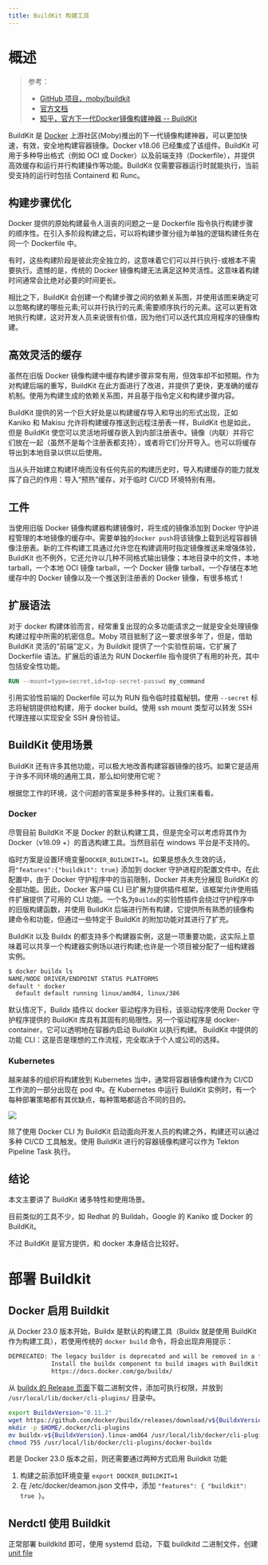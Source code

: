 ```yaml
---
title: BuildKit 构建工具
---
```


# 概述

> 参考：
>
> - [GitHub 项目，moby/buildkit](https://github.com/moby/buildkit)
> - [官方文档](https://docs.docker.com/develop/develop-images/build_enhancements/)
> - [知乎，官方下一代Docker镜像构建神器 -- BuildKit](https://zhuanlan.zhihu.com/p/137261919)

BuildKit 是 [Docker](/docs/10.云原生/Containerization%20implementation/Docker/Docker%20介绍/Docker.md) 上游社区(Moby)推出的下一代镜像构建神器，可以更加快速，有效，安全地构建容器镜像。Docker v18.06 已经集成了该组件。BuildKit 可用于多种导出格式（例如 OCI 或 Docker）以及前端支持（Dockerfile），并提供高效缓存和运行并行构建操作等功能。BuildKit 仅需要容器运行时就能执行，当前受支持的运行时包括 Containerd 和 Runc。

## 构建步骤优化

Docker 提供的原始构建最令人沮丧的问题之一是 Dockerfile 指令执行构建步骤的顺序性。在引入多阶段构建之后，可以将构建步骤分组为单独的逻辑构建任务在同一个 Dockerfile 中。

有时，这些构建阶段是彼此完全独立的，这意味着它们可以并行执行-或根本不需要执行。遗憾的是，传统的 Docker 镜像构建无法满足这种灵活性。这意味着构建时间通常会比绝对必要的时间更长。

相比之下，BuildKit 会创建一个构建步骤之间的依赖关系图，并使用该图来确定可以忽略构建的哪些元素;可以并行执行的元素;需要顺序执行的元素。这可以更有效地执行构建，这对开发人员来说很有价值，因为他们可以迭代其应用程序的镜像构建。

## 高效灵活的缓存

虽然在旧版 Docker 镜像构建中缓存构建步骤非常有用，但效率却不如预期。作为对构建后端的重写，BuildKit 在此方面进行了改进，并提供了更快，更准确的缓存机制。使用为构建生成的依赖关系图，并且基于指令定义和构建步骤内容。

BuildKit 提供的另一个巨大好处是以构建缓存导入和导出的形式出现，正如 Kaniko 和 Makisu 允许将构建缓存推送到远程注册表一样，BuildKit 也是如此，但是 BuildKit 使您可以灵活地将缓存嵌入到内部注册表中。镜像（内联）并将它们放在一起（虽然不是每个注册表都支持），或者将它们分开导入。也可以将缓存导出到本地目录以供以后使用。

当从头开始建立构建环境而没有任何先前的构建历史时，导入构建缓存的能力就发挥了自己的作用：导入“预热”缓存，对于临时 CI/CD 环境特别有用。

## 工件

当使用旧版 Docker 镜像构建器构建镜像时，将生成的镜像添加到 Docker 守护进程管理的本地镜像的缓存中。需要单独的`docker push`将该镜像上载到远程容器镜像注册表。新的工件构建工具通过允许您在构建调用时指定镜像推送来增强体验，BuildKit 也不例外，它还允许以几种不同格式输出镜像；本地目录中的文件，本地 tarball，一个本地 OCI 镜像 tarball，一个 Docker 镜像 tarball，一个存储在本地缓存中的 Docker 镜像以及一个推送到注册表的 Docker 镜像，有很多格式！

## 扩展语法

对于 docker 构建体验而言，经常重复出现的众多功能请求之一就是安全处理镜像构建过程中所需的机密信息。Moby 项目抵制了这一要求很多年了，但是，借助 BuildKit 灵活的“前端”定义，为 Buildkit 提供了一个实验性前端，它扩展了 Dockerfile 语法。扩展后的语法为 RUN Dockerfile 指令提供了有用的补充，其中包括安全性功能。

```dockerfile
RUN --mount=type=secret,id=top-secret-passwd my_command
```

引用实验性前端的 Dockerfile 可以为 RUN 指令临时挂载秘钥。使用 `--secret` 标志将秘钥提供给构建，用于 docker build。使用 ssh mount 类型可以转发 SSH 代理连接以实现安全 SSH 身份验证。

## BuildKit 使用场景

BuildKit 还有许多其他功能，可以极大地改善构建容器镜像的技巧。如果它是适用于许多不同环境的通用工具，那么如何使用它呢？

根据您工作的环境，这个问题的答案是多种多样的。让我们来看看。

### Docker

尽管目前 BuildKit 不是 Docker 的默认构建工具，但是完全可以考虑将其作为 Docker（v18.09 +）的首选构建工具。当然目前在 windows 平台是不支持的。

临时方案是设置环境变量`DOCKER_BUILDKIT=1`。如果是想永久生效的话，将`"features":{"buildkit": true}` 添加到 docker 守护进程的配置文件中。在此配置中，由于 Docker 守护程序中的当前限制，Docker 并未充分展现 BuildKit 的全部功能。因此，Docker 客户端 CLI 已扩展为提供插件框架，该框架允许使用插件扩展提供了可用的 CLI 功能。一个名为`Buildx`的实验性插件会绕过守护程序中的旧版构建函数，并使用 BuildKit 后端进行所有构建，它提供所有熟悉的镜像构建命令和功能，但通过一些特定于 BuildKit 的附加功能对其进行了扩充。

BuildKit 以及 Buildx 的都支持多个构建器实例，这是一项重要功能，这实际上意味着可以共享一个构建器实例场以进行构建;也许是一个项目被分配了一组构建器实例。

```bash
$ docker buildx ls
NAME/NODE DRIVER/ENDPOINT STATUS PLATFORMS
default * docker
  default default running linux/amd64, linux/386
```

默认情况下，Buildx 插件以 docker 驱动程序为目标，该驱动程序使用 Docker 守护程序提供的 BuildKit 库具有其固有的局限性。另一个驱动程序是 docker-container，它可以透明地在容器内启动 BuildKit 以执行构建。 BuildKit 中提供的功能 CLI：这是否是理想的工作流程，完全取决于个人或公司的选择。

### Kubernetes

越来越多的组织将构建放到 Kubernetes 当中，通常将容器镜像构建作为 CI/CD 工作流的一部分出现在 pod 中。在 Kubernetes 中运行 BuildKit 实例时，有一个每种部署策略都有其优缺点，每种策略都适合不同的目的。

![](https://notes-learning.oss-cn-beijing.aliyuncs.com/buildkit/kubernetes.png)

除了使用 Docker CLI 为 BuildKit 启动面向开发人员的构建之外，构建还可以通过多种 CI/CD 工具触发。使用 BuildKit 进行的容器镜像构建可以作为 Tekton Pipeline Task 执行。

## 结论

本文主要讲了 BuildKit 诸多特性和使用场景。

目前类似的工具不少，如 Redhat 的 Buildah，Google 的 Kaniko 或 Docker 的 BuildKit。

不过 BuildKit 是官方提供，和 docker 本身结合比较好。

# 部署 Buildkit

## Docker 启用 Buildkit

从 Docker 23.0 版本开始，Buildx 是默认的构建工具（Buildx 就是使用 BuildKit 作为构建工具），若使用传统的 `docker build` 命令，将会出现弃用提示：

```bash
DEPRECATED: The legacy builder is deprecated and will be removed in a future release.
            Install the buildx component to build images with BuildKit:
            https://docs.docker.com/go/buildx/
```

从 [buildx 的 Release 页面](https://github.com/docker/buildx/releases)下载二进制文件，添加可执行权限，并放到 `/usr/local/lib/docker/cli-plugins/` 目录中。

```bash
export BuildxVersion="0.11.2"
wget https://github.com/docker/buildx/releases/download/v${BuildxVersion}/buildx-v${BuildxVersion}.linux-amd64
mkdir -p $HOME/.docker/cli-plugins
mv buildx-v${BuildxVersion}.linux-amd64 /usr/local/lib/docker/cli-plugins/docker-buildx
chmod 755 /usr/local/lib/docker/cli-plugins/docker-buildx
```

若是 Docker 23.0 版本之前，则还需要通过两种方式启用 Buildkit 功能

1. 构建之前添加环境变量 `export DOCKER_BUILDKIT=1`
2. 在 /etc/docker/deamon.json 文件中，添加 `"features": { "buildkit": true }`。

## Nerdctl 使用 Buildkit

正常部署 buildkitd 即可，使用 systemd 启动，下载 buildkitd 二进制文件，创建 [unit file](https://github.com/moby/buildkit/tree/master/examples/systemd/system)
